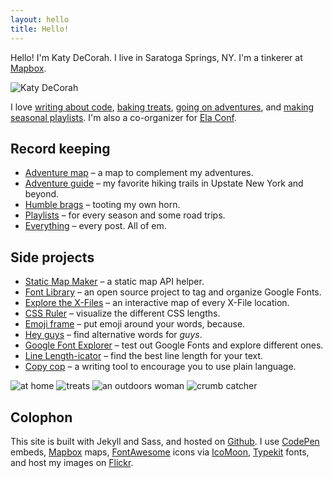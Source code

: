 ```yaml
---
layout: hello
title: Hello!
---
```


<p class="lead">Hello! I'm Katy DeCorah. I live in Saratoga Springs, NY. I'm a tinkerer at <a href="//www.mapbox.com">Mapbox</a>.</p>

<img src="{{site.image}}" class="hello-header" alt="Katy DeCorah">

I love [writing about code](/card-catalog/#code), [baking treats](/card-catalog/#epicurean), [going on adventures](/card-catalog/#adventures), and [making seasonal playlists](/card-catalog/#playlists). I'm also a co-organizer for [Ela Conf](http://elaconf.com/).

## Record keeping

* [Adventure map](/map) &ndash; a map to complement my adventures.
* [Adventure guide](/adventure-guide) &ndash; my favorite hiking trails in Upstate New York and beyond.
* [Humble brags](/humble-brags) &ndash; tooting my own horn.
* [Playlists](/playlists) &ndash; for every season and some road trips.
* [Everything](/everything) &ndash; every post. All of em.

## Side projects

* [Static Map Maker](http://staticmapmaker.com/) &ndash; a static map API helper.
* [Font Library](http://katydecorah.com/font-library/) &ndash; an open source project to tag and organize Google Fonts.
* [Explore the X-Files](https://www.mapbox.com/x-files/) &ndash; an interactive map of every X-File location.
* [CSS Ruler](http://katydecorah.com/css-ruler/) &ndash; visualize the different CSS lengths.
* [Emoji frame](http://katydecorah.com/emoji-frame/) &ndash; put emoji around your words, because.
* [Hey guys](http://katydecorah.com/hey-guys/) &ndash; find alternative words for <em>guys</em>.
* [Google Font Explorer](http://katydecorah.com/google-font-explorer/) &ndash; test out Google Fonts and explore different ones.
* [Line Length-icator](http://katydecorah.com/linelengthicator/) &ndash; find the best line length for your text.
* [Copy cop](http://katydecorah.com/copy-cop/) &ndash; a writing tool to encourage you to use plain language.

<div class="post">
<div class="photos">
<img src="https://c1.staticflickr.com/1/448/18664258796_988f31b102_c.jpg" class="img-fourths" alt="at home">
<img src="https://c1.staticflickr.com/1/530/18664287626_4c32e59e7e_c.jpg" class="img-fourths" alt="treats">
<img src="https://farm1.staticflickr.com/588/21917162186_67041fbcf4_c.jpg" class="img-fourths" alt="an outdoors woman">
<img src="https://farm2.staticflickr.com/1638/24488621791_efba4eeaea_c.jpg" class="img-fourths" alt="crumb catcher">
</div>
</div>


## Colophon

This site is built with Jekyll and Sass, and hosted on [Github](https://github.com/katydecorah/katydecorah.github.com). I use [CodePen](http://codepen.io/) embeds, [Mapbox](https://www.mapbox.com/developers/api/static/) maps, [FontAwesome](http://fortawesome.github.io/Font-Awesome/icons/) icons via [IcoMoon](https://icomoon.io/), [Typekit](https://typekit.com/) fonts, and host my images on [Flickr](https://www.flickr.com/).
